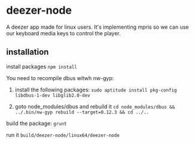 # deezer-node

A deezer app made for linux users. It's implementing mpris so we can use our keyboard media keys to control the player. 

## installation


install packages
`npm install`

You need to recompile dbus witwh nw-gyp:

1. install the following packages:
`sudo aptitude install pkg-config libdbus-1-dev libglib2.0-dev`

2. goto node_modules/dbus and rebuild it
`cd node_modules/dbus && ../.bin/nw-gyp rebuild --target=0.12.3 && cd ../..`

build the package:
`grunt`

run it
`build/deezer-node/linux64/deezer-node`